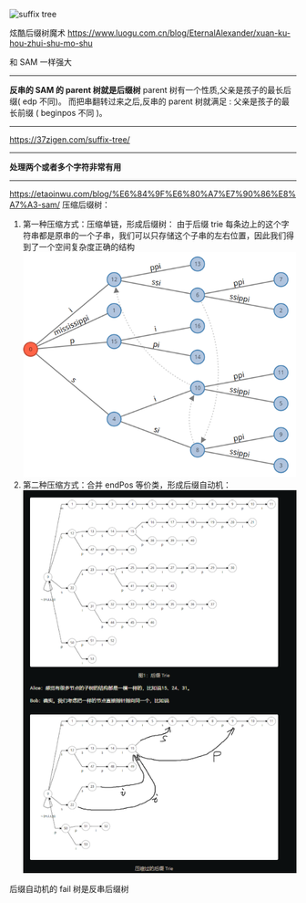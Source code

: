 ![suffix tree](23549d9fc1adfd388f3df385c36cb772.jpg)

炫酷后缀树魔术
https://www.luogu.com.cn/blog/EternalAlexander/xuan-ku-hou-zhui-shu-mo-shu

和 SAM 一样强大

---

**反串的 SAM 的 parent 树就是后缀树**
parent 树有一个性质,父亲是孩子的最长后缀( edp 不同)。
而把串翻转过来之后,反串的 parent 树就满足 : 父亲是孩子的最长前缀 ( beginpos 不同 )。

---

https://37zigen.com/suffix-tree/

---

**处理两个或者多个字符非常有用**

---

https://etaoinwu.com/blog/%E6%84%9F%E6%80%A7%E7%90%86%E8%A7%A3-sam/
压缩后缀树：

1. 第一种压缩方式：压缩单链，形成后缀树：
   由于后缀 trie 每条边上的这个字符串都是原串的一个子串，我们可以只存储这个子串的左右位置，因此我们得到了一个空间复杂度正确的结构
   ![压缩后缀Trie1](%E5%8E%8B%E7%BC%A9%E5%90%8E%E7%BC%80Trie1.png)
2. 第二种压缩方式：合并 endPos 等价类，形成后缀自动机：
   ![压缩后缀Trie2](%E5%8E%8B%E7%BC%A9%E5%90%8E%E7%BC%80Trie2.png)

后缀自动机的 fail 树是反串后缀树

